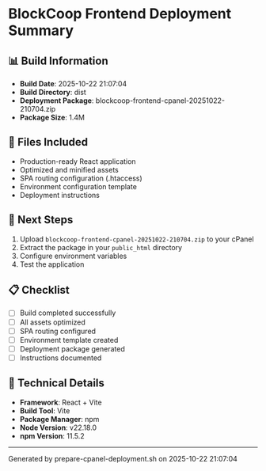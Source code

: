 # BlockCoop Frontend Deployment Summary

## 📊 Build Information
- **Build Date**: 2025-10-22 21:07:04
- **Build Directory**: dist
- **Deployment Package**: blockcoop-frontend-cpanel-20251022-210704.zip
- **Package Size**: 1.4M

## 📁 Files Included
- Production-ready React application
- Optimized and minified assets
- SPA routing configuration (.htaccess)
- Environment configuration template
- Deployment instructions

## 🚀 Next Steps
1. Upload `blockcoop-frontend-cpanel-20251022-210704.zip` to your cPanel
2. Extract the package in your `public_html` directory
3. Configure environment variables
4. Test the application

## 📋 Checklist
- [ ] Build completed successfully
- [ ] All assets optimized
- [ ] SPA routing configured
- [ ] Environment template created
- [ ] Deployment package generated
- [ ] Instructions documented

## 🔧 Technical Details
- **Framework**: React + Vite
- **Build Tool**: Vite
- **Package Manager**: npm
- **Node Version**: v22.18.0
- **npm Version**: 11.5.2

---
Generated by prepare-cpanel-deployment.sh on 2025-10-22 21:07:04

